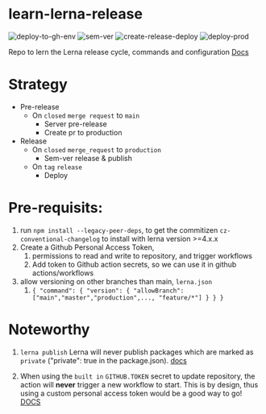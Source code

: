 # learn-lerna-release
![deploy-to-gh-env](https://github.com/skaugvoll/learn-lerna-release/actions/workflows/simulate-deploy-to-environment.yml/badge.svg)
![sem-ver](https://github.com/skaugvoll/learn-lerna-release/actions/workflows/sem-ver.yml/badge.svg)
![create-release-deploy](https://github.com/skaugvoll/learn-lerna-release/actions/workflows/create-release-deploy.yml/badge.svg)
![deploy-prod](https://github.com/skaugvoll/learn-lerna-release/actions/workflows/deploy-prod.yml/badge.svg)

Repo to lern the Lerna release cycle, commands and configuration
[Docs](https://github.com/lerna/lerna/blob/main/commands/version/README.md#--allow-branch-glob)

# Strategy
- Pre-release
    - On `closed` `merge request` to `main`
        - Server pre-release
        - Create pr to production
- Release
    - On `closed` `merge_request` to `production`
      - Sem-ver release & publish
    - On `tag` `release`
      - Deploy


# Pre-requisits:
1. run `npm install --legacy-peer-deps`, to get the commitizen `cz-conventional-changelog` to install with lerna version >=4.x.x
2. Create a Github Personal Access Token, 
   1. permissions to read and write to repository, and trigger workflows
   2. Add token to Github action secrets, so we can use it in github actions/workflows
3. allow versioning on other branches than main, `lerna.json`
   1. `{
  "command": {
    "version": {
      "allowBranch": ["main","master","production",..., "feature/*"]
    }
  }
}`

# Noteworthy
1. `lerna publish` Lerna will never publish packages which are marked as `private` ("private": true in the package.json). [docs](https://github.com/lerna/lerna/issues/2111)

2. When using the `built in` `GITHUB.TOKEN` secret to update repository, the action will **never** trigger a new workflow to start. This is by design, thus using a custom personal access token would be a good way to go! [DOCS](https://docs.github.com/en/actions/using-workflows/triggering-a-workflow#triggering-a-workflow-from-a-workflow)
